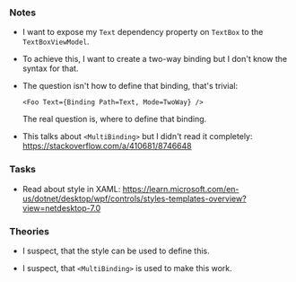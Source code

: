 ### Notes

-	I want to expose my `Text` dependency property on `TextBox` to the `TextBoxViewModel`.

-	To achieve this, I want to create a two-way binding but I don't know the syntax for that.

-	The question isn't how to define that binding, that's trivial:
	```xaml
	<Foo Text={Binding Path=Text, Mode=TwoWay} />
	```
	The real question is, where to define that binding.

-	This talks about `<MultiBinding>` but I didn't read it completely:
	https://stackoverflow.com/a/410681/8746648

### Tasks

-	Read about style in XAML:
	https://learn.microsoft.com/en-us/dotnet/desktop/wpf/controls/styles-templates-overview?view=netdesktop-7.0

### Theories

-	I suspect, that the style can be used to define this.

-	I suspect, that `<MultiBinding>` is used to make this work.
